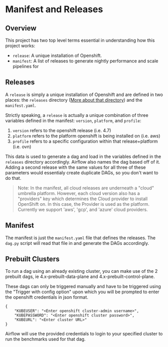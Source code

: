 # Manifest and Releases

## Overview

This project has two top level terms essential in understanding how this project works:

* `release`: A unique installation of Openshift.
* `manifest`: A list of releases to generate nightly performance and scale pipelines for

## Releases

A `release` is simply a unique installation of Openshift and are defined in two places: the `releases` directory ([More about that directory](./variables.md)) and the `manifest.yaml`. 

Strictly speaking, a `release` is actually a unique combination of three variables defined in the manifest: `version`, `platform`, and `profile`:

1. `version` refers to the openshift release (i.e. 4.7)
2. `platform` refers to the platform openshift is being installed on (i.e. aws)
3. `profile` refers to a specific configuration within that release+platform (i.e. ovn)


This data is used to generate a dag and load in the variables defined in the `releases` directory accordingly. Airflow also names the dag based off of it. Adding a second release with the same values for all three of these parameters would essentialy create duplicate DAGs, so you don't want to do that. 

> Note: In the manifest, all cloud releases are underneath a "cloud" umbrella platform. However, each cloud version also has a "providers" key which determines the Cloud provider to install OpenShift on. In this case, the Provider is used as the platform. Currently we support 'aws', 'gcp', and 'azure' cloud providers.



## Manifest

The manifest is just the `manifest.yaml` file that defines the releases. The `dag.py` script will read that file in and generate the DAGs accordingly.

## Prebuilt Clusters

To run a dag using an already existing cluster, you can make use of the 2 prebuilt dags, ie 4.x-prebuilt-data-plane and 4.x-prebuilt-control-plane. 

These dags can only be triggered manually and have to be triggered using the "Trigger with config option" upon which you will be prompted to enter the openshift credentials in json format.
```
{
    "KUBEUSER": "<Enter openshift cluster-admin username>",
    "KUBEPASSWORD": "<Enter openshift cluster password>",
    "KUBEURL": "<Enter cluster URL>"
}
``` 
Airflow will use the provided credentials to login to your specified cluster to run the benchmarks used for that dag.

